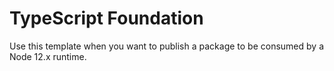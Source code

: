 # TypeScript Foundation

Use this template when you want to publish a package to be consumed by a Node 12.x runtime.